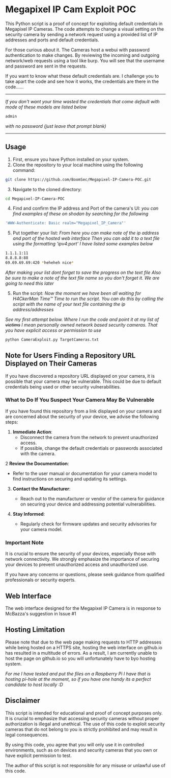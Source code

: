 # Megapixel IP Cam Exploit POC

This Python script is a proof of concept for exploiting default credentials in Megapixel IP Cameras. 
The code attempts to change a visual setting on the security camera by sending a network request using a provided list of IP addresses and ports and default credentials.

For those curious about it. The Cameras host a webui with password authentication to make changes.
By reviewing the incoming and outgoing network/web requests using a tool like burp. You will see that the username and password are sent in the requests.

If you want to know what these default credentials are. I challenge you to take apart the code and see how it works, the credentials are there in the code......

---

_If you don't want your time wasted the credentials that come default with mode of these models are listed below_

```bash
admin
```

_with no password (just leave that prompt blank)_

---

## Usage

1. First, ensure you have Python installed on your system.
2. Clone the repository to your local machine using the following command:

```bash
git clone https://github.com/BoomSec/Megapixel-IP-Camera-POC.git
```

3. Navigate to the cloned directory:

```bash
cd Megapixel-IP-Camera-POC
```

4. Find and confirm the IP address and Port of the camera's UI:
_you can find examples of these on shodan by searching for the following_
```bash
'WWW-Authenticate: Basic realm="Megapixel_IP_Camera"'
```

5. Put together your list:
_From here you can make note of the ip address and port of the hosted web interface_
_Then you can add it to a text file using the formatting 'ipv4:port' I have listed some examples below_

```bash
1.1.1.1:11
8.8.8.8:88
69.69.69.69:420 *heheheh nice*
```
_After making your list dont forget to save the progress on the text file_
_Also be sure to make a note of the text file name so you don't forget it. We are going to need this later_


5. Run the script:
_Now the moment we have been all waiting for H4CkerMan Time™_
_Time to run the script. You can do this by calling the script with the name of your text file containing the ip address/addresses_

_See my first attempt below. Where I run the code and point it at my list of <del>victims</del> I mean personally owned network based security cameras. That you have explicit access or permission to use_

```bash
python CameraExploit.py TargetCameras.txt
```

## Note for Users Finding a Repository URL Displayed on Their Cameras

If you have discovered a repository URL displayed on your camera, it is possible that your camera may be vulnerable. This could be due to default credentials being used or other security vulnerabilities.

### What to Do If You Suspect Your Camera May Be Vulnerable

If you have found this repository from a link displayed on your camera and are concerned about the security of your device, we advise the following steps:

1. **Immediate Action**:
   - Disconnect the camera from the network to prevent unauthorized access.
   - If possible, change the default credentials or passwords associated with the camera.

2 **Review the Documentation**:
   - Refer to the user manual or documentation for your camera model to find instructions on securing and updating its settings.

3. **Contact the Manufacturer**:
   - Reach out to the manufacturer or vendor of the camera for guidance on securing your device and addressing potential vulnerabilities.

4. **Stay Informed**:
   - Regularly check for firmware updates and security advisories for your camera model.

### Important Note

It is crucial to ensure the security of your devices, especially those with network connectivity. We strongly emphasize the importance of securing your devices to prevent unauthorized access and unauthorized use.

If you have any concerns or questions, please seek guidance from qualified professionals or security experts.

## Web Interface

The web interface designed for the Megapixel IP Camera is in response to McBazza's suggestion in Issue #1 

## Hosting Limitation

Please note that due to the web page making requests to HTTP addresses while being hosted on a HTTPS site, hosting the web interface on github.io has resulted in a multitude of errors. As a result, I am currently unable to host the page on github.io so you will unfortunately have to byo hosting system.

_For me I have tested and put the files on a Raspberry Pi I have that is hosting pi-hole at the moment, so if you have one handy its a perfect candidate to host locally :D_


## Disclaimer

This script is intended for educational and proof of concept purposes only. It is crucial to emphasize that accessing security cameras without proper authorization is illegal and unethical. The use of this code to exploit security cameras that do not belong to you is strictly prohibited and may result in legal consequences.

By using this code, you agree that you will only use it in controlled environments, such as on devices and security cameras that you own or have explicit permission to test.

The author of this script is not responsible for any misuse or unlawful use of this code.


